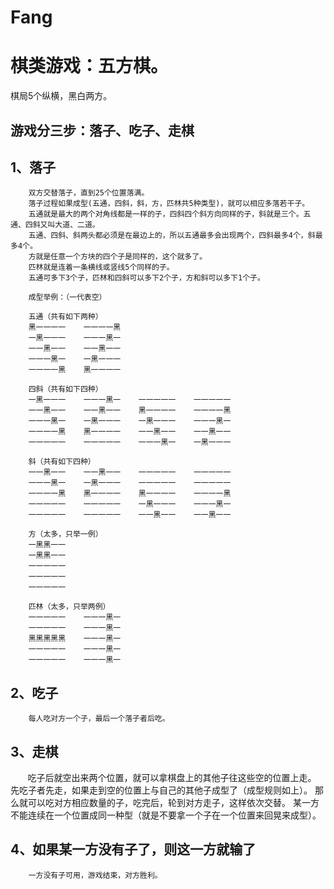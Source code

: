 # Fang
棋类游戏：五方棋。
=====
棋局5个纵横，黑白两方。
    
游戏分三步：落子、吃子、走棋
----

1、落子
----
        双方交替落子，直到25个位置落满。
        落子过程如果成型(五通，四斜，斜，方，匹林共5种类型)，就可以相应多落若干子。
        五通就是最大的两个对角线都是一样的子，四斜四个斜方向同样的子，斜就是三个。五通、四斜又叫大道、二道。
        五通、四斜、斜两头都必须是在最边上的，所以五通最多会出现两个，四斜最多4个，斜最多4个。
        方就是任意一个方块的四个子是同样的，这个就多了。
        匹林就是连着一条横线或竖线5个同样的子。
        五通可多下3个子，匹林和四斜可以多下2个子，方和斜可以多下1个子。
        
        成型举例：（一代表空）
    
        五通（共有如下两种）
        黑一一一一    一一一一黑
        一黑一一一    一一一黑一
        一一黑一一    一一黑一一
        一一一黑一    一黑一一一
        一一一一黑    黑一一一一

        四斜（共有如下四种）
        一黑一一一    一一一黑一    一一一一一    一一一一一
        一一黑一一    一一黑一一    黑一一一一    一一一一黑
        一一一黑一    一黑一一一    一黑一一一    一一一黑一
        一一一一黑    黑一一一一    一一黑一一    一一黑一一
        一一一一一    一一一一一    一一一黑一    一黑一一一

        斜（共有如下四种）
        一一黑一一    一一黑一一    一一一一一    一一一一一
        一一一黑一    一黑一一一    一一一一一    一一一一一
        一一一一黑    黑一一一一    黑一一一一    一一一一黑
        一一一一一    一一一一一    一黑一一一    一一一黑一
        一一一一一    一一一一一    一一黑一一    一一黑一一

        方（太多，只举一例）
        一黑黑一一
        一黑黑一一
        一一一一一
        一一一一一
        一一一一一

        匹林（太多，只举两例）
        一一一一一    一一一黑一
        一一一一一    一一一黑一
        黑黑黑黑黑    一一一黑一
        一一一一一    一一一黑一
        一一一一一    一一一黑一

2、吃子
---
        每人吃对方一个子，最后一个落子者后吃。


3、走棋
---
        吃子后就空出来两个位置，就可以拿棋盘上的其他子往这些空的位置上走。
        先吃子者先走，如果走到空的位置上与自己的其他子成型了（成型规则如上）。
        那么就可以吃对方相应数量的子，吃完后，轮到对方走子，这样依次交替。
        某一方不能连续在一个位置成同一种型（就是不要拿一个子在一个位置来回晃来成型）。


4、如果某一方没有子了，则这一方就输了 
---
        一方没有子可用，游戏结束，对方胜利。
